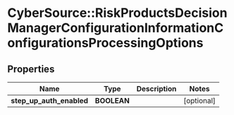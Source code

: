 # CyberSource::RiskProductsDecisionManagerConfigurationInformationConfigurationsProcessingOptions

## Properties
Name | Type | Description | Notes
------------ | ------------- | ------------- | -------------
**step_up_auth_enabled** | **BOOLEAN** |  | [optional] 



